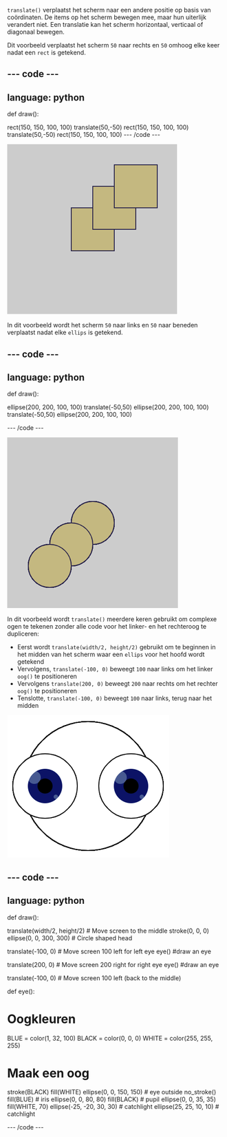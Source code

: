 `translate()` verplaatst het scherm naar een andere positie op basis van coördinaten. De items op het scherm bewegen mee, maar hun uiterlijk verandert niet. Een translatie kan het scherm horizontaal, verticaal of diagonaal bewegen.

Dit voorbeeld verplaatst het scherm `50` naar rechts en `50` omhoog elke keer nadat een `rect` is getekend.

--- code ---
---
language: python
---

def draw():

  rect(150, 150, 100, 100) translate(50,-50) rect(150, 150, 100, 100) translate(50,-50) rect(150, 150, 100, 100) --- /code ---

![Afbeelding van het oorspronkelijke vierkant en 2 verplaatste vierkanten. Door elke translatie beweegt het vierkant <code>50</code> naar rechts en <code>50</code> naar beneden](images/translate_square.png)

In dit voorbeeld wordt het scherm `50` naar links en `50` naar beneden verplaatst nadat elke `ellips` is getekend.

--- code ---
---
language: python
---

def draw():

  ellipse(200, 200, 100, 100) translate(-50,50) ellipse(200, 200, 100, 100) translate(-50,50) ellipse(200, 200, 100, 100)

--- /code ---

![Afbeelding van de oorspronkelijke cirkel en twee verplaatste cirkels. Door elke translate beweegt het vierkant <code>50</code> naar rechts en <code>50</code> naar beneden](images/translate_circle.png)

In dit voorbeeld wordt `translate()` meerdere keren gebruikt om complexe ogen te tekenen zonder alle code voor het linker- en het rechteroog te dupliceren:
+ Eerst wordt `translate(width/2, height/2)` gebruikt om te beginnen in het midden van het scherm waar een `ellips` voor het hoofd wordt getekend
+ Vervolgens,  `translate(-100, 0)` beweegt `100` naar links om het linker `oog()` te positioneren
+ Vervolgens `translate(200, 0)` beweegt `200` naar rechts om het rechter `oog()` te positioneren
+ Tenslotte, `translate(-100, 0)` beweegt `100` naar links, terug naar het midden

![Afbeelding van een cirkelvormig hoofd met een linker- en rechteroog](images/translate_eyes.png)

--- code ---
---
language: python
---

def draw():

  translate(width/2, height/2) # Move screen to the middle stroke(0, 0, 0) ellipse(0, 0, 300, 300) # Circle shaped head

  translate(-100, 0) # Move screen 100 left for left eye eye() #draw an eye

  translate(200, 0) # Move screen 200 right for right eye eye() #draw an eye

  translate(-100, 0) # Move screen 100  left (back to the middle)

def eye():

# Oogkleuren
  BLUE = color(1, 32, 100) BLACK = color(0, 0, 0) WHITE = color(255, 255, 255)

# Maak een oog
  stroke(BLACK) fill(WHITE) ellipse(0, 0, 150, 150) # eye outside no_stroke() fill(BLUE) # iris ellipse(0, 0, 80, 80) fill(BLACK) # pupil ellipse(0, 0, 35, 35) fill(WHITE, 70) ellipse(-25, -20, 30, 30) # catchlight ellipse(25, 25, 10, 10) # catchlight

--- /code ---
